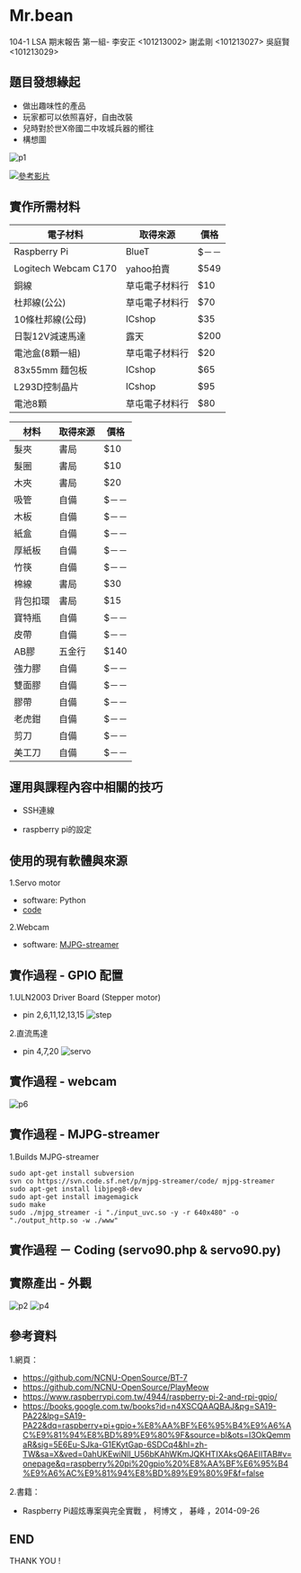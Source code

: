 # Mr.bean

104-1 LSA 期末報告 第一組-  李安正 <101213002>  謝孟剛 <101213027>  吳庭賢 <101213029>


## 題目發想緣起
- 做出趣味性的產品
- 玩家都可以依照喜好，自由改裝
- 兒時對於世X帝國二中攻城兵器的嚮往
- 構想圖

![p1](https://raw.githubusercontent.com/NCNU-OpenSource/mr-bean/master/img/001.png)

[![參考影片](https://img.youtube.com/vi/CgNlPOMOps0/0.jpg)](https://www.youtube.com/watch?v=CgNlPOMOps0)




## 實作所需材料
 電子材料 | 取得來源 | 價格
------------ | ------------- | -------------
Raspberry Pi|			BlueT|			$－－
Logitech Webcam C170|		yahoo拍賣|			$549
銅線|			草屯電子材料行|			$10
杜邦線(公公)|			草屯電子材料行|			$70
10條杜邦線(公母)|			ICshop|			$35
日製12V減速馬達|			露天|			$200
電池盒(8顆一組)|			草屯電子材料行|			$20
83x55mm 麵包板|			ICshop|			$65
L293D控制晶片|			ICshop|			$95
電池8顆|			草屯電子材料行|			$80

材料 | 取得來源 | 價格
------------ | ------------- | -------------
髮夾|		書局|			$10
髮圈|	書局|			$10
木夾|		書局|			$20
吸管|			自備|			$－－
木板|			自備|		$－－
紙盒|			自備|			$－－
厚紙板|			自備|			$－－
竹筷|			自備|			$－－
棉線|			書局|			$30
背包扣環|			書局|			$15
寶特瓶|			自備|			$－－
皮帶|			自備|			$－－
AB膠|			五金行|			$140
強力膠|			自備|			$－－
雙面膠|			自備|			$－－
膠帶|			自備|			$－－
老虎鉗|			自備|			$－－
剪刀|			自備|			$－－
美工刀|			自備|			$－－





## 運用與課程內容中相關的技巧
- SSH連線

- raspberry pi的設定

## 使用的現有軟體與來源

1.Servo motor
- software: Python
- [code](https://www.youtube.com/watch?v=ddlDgUymbxc)

2.Webcam
- software: [MJPG-streamer](http://sourceforge.net/projects/mjpg-streamer/)


## 實作過程 - GPIO 配置
1.ULN2003 Driver Board (Stepper motor)
- pin 2,6,11,12,13,15
![step](https://github.com/NCNU-OpenSource/PlayMeow/raw/master/img/1032%20Practical%20Linux%20System%20Administration.png)

2.直流馬達
- pin 4,7,20
![servo](https://github.com/NCNU-OpenSource/PlayMeow/raw/master/img/1032%20Practical%20Linux%20System%20Administration%20(1).png)

## 實作過程 - webcam
![p6](https://raw.githubusercontent.com/NCNU-OpenSource/mr-bean/master/img/006.jpg)

## 實作過程 - MJPG-streamer
1.Builds MJPG-streamer
```
sudo apt-get install subversion
svn co https://svn.code.sf.net/p/mjpg-streamer/code/ mjpg-streamer
sudo apt-get install libjpeg8-dev
sudo apt-get install imagemagick
sudo make
sudo ./mjpg_streamer -i "./input_uvc.so -y -r 640x480" -o "./output_http.so -w ./www"
```

## 實作過程 － Coding (servo90.php & servo90.py)

## 實際產出 - 外觀
![p2](https://raw.githubusercontent.com/NCNU-OpenSource/mr-bean/master/img/002.png)
![p4](https://raw.githubusercontent.com/NCNU-OpenSource/mr-bean/master/img/004.jpg)

## 參考資料
1.網頁：
- https://github.com/NCNU-OpenSource/BT-7
- https://github.com/NCNU-OpenSource/PlayMeow
- https://www.raspberrypi.com.tw/4944/raspberry-pi-2-and-rpi-gpio/
- https://books.google.com.tw/books?id=n4XSCQAAQBAJ&pg=SA19-PA22&lpg=SA19-PA22&dq=raspberry+pi+gpio+%E8%AA%BF%E6%95%B4%E9%A6%AC%E9%81%94%E8%BD%89%E9%80%9F&source=bl&ots=I3OkQemmaR&sig=5E6Eu-SJka-G1EKytGap-6SDCq4&hl=zh-TW&sa=X&ved=0ahUKEwiNlI_U56bKAhWKmJQKHTIXAksQ6AEIITAB#v=onepage&q=raspberry%20pi%20gpio%20%E8%AA%BF%E6%95%B4%E9%A6%AC%E9%81%94%E8%BD%89%E9%80%9F&f=false


2.書籍：
- Raspberry Pi超炫專案與完全實戰 ， 柯博文 ， 碁峰 ，2014-09-26

## END
THANK YOU !
